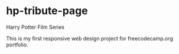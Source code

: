 # hp-tribute-page
Harry Potter Film Series

This is my first responsive web design project for freecodecamp.org portfolio.
